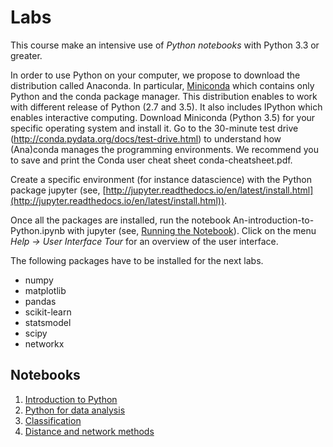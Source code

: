 # Labs

This course make an intensive use of *Python notebooks* with Python 3.3 or greater.

In order to use Python on your computer, we propose to download the distribution called Anaconda. In
particular, [Miniconda](http://conda.pydata.org/miniconda.html) which contains only Python and the
conda package manager. This distribution enables to work with different release of Python (2.7 and
3.5). It also includes IPython which enables interactive computing. Download Miniconda (Python 3.5)
for your specific operating system and install it. Go to the 30-minute test drive
(http://conda.pydata.org/docs/test-drive.html) to understand how (Ana)conda manages the programming
environments. We recommend you to save and print the Conda user cheat sheet conda-cheatsheet.pdf.

Create a specific environment (for instance datascience) with the Python package jupyter (see,
[http://jupyter.readthedocs.io/en/latest/install.html](http://jupyter.readthedocs.io/en/latest/install.html)).

Once all the packages are installed, run the notebook An-introduction-to-Python.ipynb with jupyter (see, [Running the Notebook](http://jupyter.readthedocs.io/en/latest/running.html#running)). Click on the menu *Help -> User Interface Tour* for an overview of the user interface.

The following packages have to be installed for the next labs.

* numpy
* matplotlib
* pandas
* scikit-learn
* statsmodel
* scipy
* networkx

## Notebooks

1. [Introduction to Python](introduction_to_python)
1. [Python for data analysis](python_for_data_analysis)
1. [Classification](classification)
1. [Distance and network methods](distance_and_network_methods)
